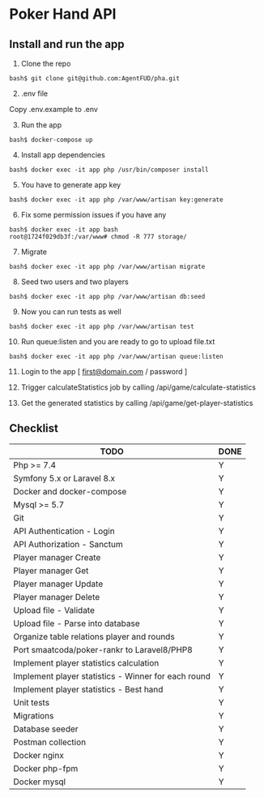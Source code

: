 # Poker Hand API

## Install and run the app

1. Clone the repo
```
bash$ git clone git@github.com:AgentFUD/pha.git
```

2. .env file

Copy .env.example to .env

3. Run the app
```
bash$ docker-compose up
```

4. Install app dependencies
```
bash$ docker exec -it app php /usr/bin/composer install
```

5. You have to generate app key
```
bash$ docker exec -it app php /var/www/artisan key:generate   
```

6. Fix some permission issues if you have any
```
bash$ docker exec -it app bash
root@1724f029db3f:/var/www# chmod -R 777 storage/
```

7. Migrate
```
bash$ docker exec -it app php /var/www/artisan migrate
```

8. Seed two users and two players
```
bash$ docker exec -it app php /var/www/artisan db:seed
```
9. Now you can run tests as well
```
bash$ docker exec -it app php /var/www/artisan test   
```

10. Run queue:listen and you are ready to go to upload file.txt
```
bash$ docker exec -it app php /var/www/artisan queue:listen
```

11. Login to the app [ first@domain.com / password ]

12. Trigger calculateStatistics job by calling /api/game/calculate-statistics

13. Get the generated statistics by calling /api/game/get-player-statistics


## Checklist
TODO | DONE
--- | ---
Php >= 7.4 | Y
Symfony 5.x or Laravel 8.x | Y
Docker and docker-compose | Y
Mysql >= 5.7 | Y
Git | Y
API Authentication - Login | Y
API Authorization - Sanctum | Y
Player manager Create | Y
Player manager Get | Y
Player manager Update | Y
Player manager Delete | Y
Upload file - Validate | Y
Upload file - Parse into database | Y
Organize table relations player and rounds | Y
Port smaatcoda/poker-rankr to Laravel8/PHP8 | Y
Implement player statistics calculation | Y
Implement player statistics - Winner for each round | Y
Implement player statistics - Best hand | Y
Unit tests | Y
Migrations | Y
Database seeder | Y
Postman collection | Y
Docker nginx | Y
Docker php-fpm | Y
Docker mysql | Y
